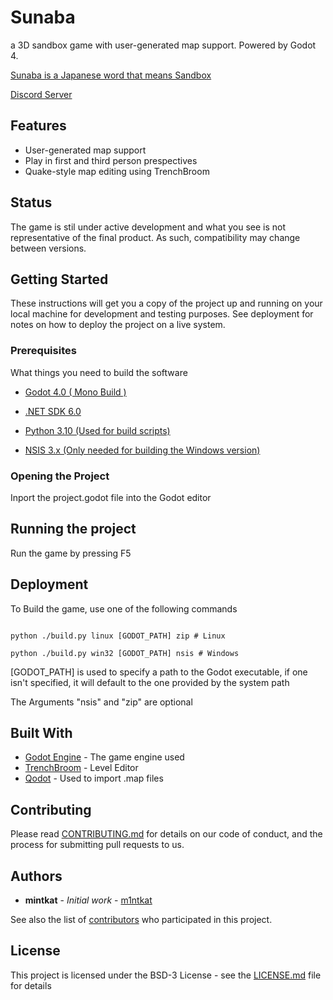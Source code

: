 #  Sunaba

a 3D sandbox game with user-generated map support. Powered by Godot 4.

 [Sunaba is a Japanese word that means Sandbox](https://en.wiktionary.org/wiki/%E7%A0%82%E5%A0%B4#Japanese)

[Discord Server](https://discord.gg/McfgW6Kx)

## Features

* User-generated map support
* Play in first and third person prespectives
* Quake-style map editing using TrenchBroom

## Status

The game is stil under active development and what you see is not representative of the final product. As such, compatibility may change between versions.

## Getting Started

These instructions will get you a copy of the project up and running on your local machine for development and testing purposes. See deployment for notes on how to deploy the project on a live system.

### Prerequisites

What things you need to build the software

* [Godot 4.0 ( Mono Build )](https://github.com/godotengine/godot/releases/tag/4.0.2-stable)

* [.NET SDK 6.0](https://dotnet.microsoft.com/en-us/download/dotnet/6.0)

* [Python 3.10 (Used for build scripts)](https://www.python.org/downloads/release/python-3100/)

* [NSIS 3.x (Only needed for building the Windows version)](https://nsis.sourceforge.io/Download)

### Opening the Project

Inport the project.godot file into the Godot editor

## Running the project

Run the game by pressing F5

## Deployment

To Build the game, use one of the following commands


```pwsh

python ./build.py linux [GODOT_PATH] zip # Linux

python ./build.py win32 [GODOT_PATH] nsis # Windows 

```

[GODOT_PATH] is used to specify a path to the Godot executable, if one isn't specified, it will default to the one provided by the system path

The Arguments "nsis" and "zip" are optional

## Built With

* [Godot Engine](https://godotengine.org/) - The game engine used
* [TrenchBroom](https://trenchbroom.github.io/) - Level Editor
* [Qodot](https://github.com/QodotPlugin/Qodot) - Used to import .map files

## Contributing

Please read [CONTRIBUTING.md](CONTRIBUTING.md) for details on our code of conduct, and the process for submitting pull requests to us.

## Authors

* **mintkat** - *Initial work* - [m1ntkat](https://github.com/m1ntkat)

See also the list of [contributors](https://github.com/m1ntkat/sunaba/contributors) who participated in this project.

## License

This project is licensed under the BSD-3 License - see the [LICENSE.md](LICENSE.md) file for details
